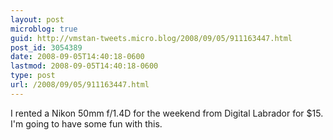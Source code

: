 ```yaml
---
layout: post
microblog: true
guid: http://vmstan-tweets.micro.blog/2008/09/05/911163447.html
post_id: 3054389
date: 2008-09-05T14:40:18-0600
lastmod: 2008-09-05T14:40:18-0600
type: post
url: /2008/09/05/911163447.html
---
```

I rented a Nikon 50mm f/1.4D for the weekend from Digital Labrador for $15. I'm going to have some fun with this.

